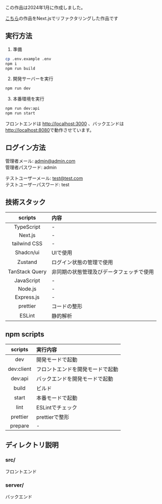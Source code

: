 この作品は2024年1月に作成しました。

[こちら](https://github.com/shikano35/readers-php-app)の作品をNext.jsでリファクタリングした作品です

## 実行方法

1. 準備

```bash
cp .env.example .env
npm i
npm run build
```

2. 開発サーバーを実行

```bash
npm run dev
```

3. 本番環境を実行

```bash
npm run dev:api
npm run start
```

フロントエンドは [http://localhost:3000](http://localhost:3000) 、バックエンドは [http://localhost:8080](http://localhost:8080)で動作させています。

## ログイン方法

管理者メール: admin@admin.com
<br>
管理者パスワード: admin

テストユーザーメール: test@test.com
<br>
テストユーザーパスワード: test

## 技術スタック

|    scripts     | 内容                                     |
| :------------: | :--------------------------------------- |
|   TypeScript   | -                                        |
|    Next.js     | -                                        |
|  tailwind CSS  | -                                        |
|   Shadcn/ui    | UIで使用                                 |
|    Zustand     | ログイン状態の管理で使用                 |
| TanStack Query | 非同期の状態管理及びデータフェッチで使用 |
|   JavaScript   | -                                        |
|    Node.js     | -                                        |
|   Express.js   | -                                        |
|    prettier    | コードの整形                             |
|     ESLint     | 静的解析                                 |

## npm scripts

|  scripts   | 実行内容                         |
| :--------: | :------------------------------- |
|    dev     | 開発モードで起動                 |
| dev:client | フロントエンドを開発モードで起動 |
|  dev:api   | バックエンドを開発モードで起動   |
|   build    | ビルド                           |
|   start    | 本番モードで起動                 |
|    lint    | ESLintでチェック                 |
|  prettier  | prettierで整形                   |
|  prepare   | -                                |

## ディレクトリ説明

### src/

フロントエンド

### server/

バックエンド
